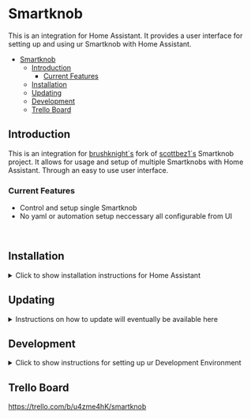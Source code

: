 # Smartknob

This is an integration for Home Assistant. It provides a user interface for setting up and using ur Smartknob with Home Assistant.

- [Smartknob](#smartknob)
  - [Introduction](#introduction)
    - [Current Features](#current-features)
  - [Installation](#installation)
  - [Updating](#updating)
  - [Development](#development)
  - [Trello Board](#trello-board)

## Introduction
This is an integration for <a href="https://github.com/brushknight/smartknob">brushknight´s</a> fork of <a href="https://github.com/scottbez1/smartknob">scottbez1´s</a> Smartknob project. It allows for usage and setup of multiple Smartknobs with Home Assistant. Through an easy to use user interface.

### Current Features
* Control and setup single Smartknob
* No yaml or automation setup neccessary all configurable from UI

<br/>

## Installation
<details>
<summary>Click to show installation instructions for Home Assistant</summary>

<br>

Easiest install is via [HACS](https://hacs.xyz/):

[![Open your Home Assistant instance and open a repository inside the Home Assistant Community Store.](https://my.home-assistant.io/badges/hacs_repository.svg)](https://my.home-assistant.io/redirect/hacs_repository/?owner=SeedLabs-it&repository=smartknob-home-assistant-integration&category=integration)

`HACS -> Integrations -> Three dots in the top right corner -> Custom repositories -> Add: `

Notes:

- HACS does not "configure" the integration for you. You must go to `Configuration -> Integrations` and add `Smart Knob` after installing via HACS.
- The `mqtt` integration must be installed and configured in order for the `Smart Knob` integration to work. As manual configuration is required for the `mqtt` setup, this cannot happen automatically.

For manual installation for advanced users, copy `custom_components/smartknob` to
your `custom_components` folder in Home Assistant.

</details>

## Updating
<details>
<summary>Instructions on how to update will eventually be available here</summary>
</details>

## Development
<details>
<summary>Click to show instructions for setting up ur Development  Environment</summary>

If you are interestd in developing Home Assistant's Smart Knob Integration you will need three things:

1) A working version of Home Assistant Core. We will use a local dockerized version.
2) A MQTT Broker. We will use Mosquitto
3) This repo, checked out locally, and all the building tools needed to compile it.


Pre-requirements
<ol>
<li> Install <a href="https://www.docker.com/products/docker-desktop/"> Docker Desktop</a>. Alternatively you can install docker, and make sure it's linked in your shell enviroment. </li>
<li> We will be using <a href="https://code.visualstudio.com/"> Microsoft Visual Studio Code </a> as the IDE of choice.</li>
<li> Install <a href="https://classic.yarnpkg.com/en/docs/install#mac-stable">Yarn </a>. You will need it to compile the UI in this integration.
</li>
</ol>


Set-up

<ol>
<li>
  **INSTALL HOME ASSISTANT CORE**. Follow the instructions to install <a href="https://developers.home-assistant.io/docs/development_environment"> Home Assistant Core</a> This will setup a local dockerized version of Home Assistant Core. A Visual Studio projet will also be initialized based on the clone Home Assistant Core repo.
  From Visual Studio menu select Terminal -> Run Task -> Run Home Assistant Core to start your docker instance of Home Assistant.
  You should now be able to see the instance running in Docker Desktop or by running <code>doker ps</code>
</li>
<li>
  **MQTT BROKER**: We recommend <a href="https://mosquitto.org/download/">Mosquitto</a>.
  Once installed, you can start the broker, with something along those lines : <code>/usr/local/opt/mosquitto/sbin/mosquitto -c /usr/local/etc/mosquitto/mosquitto.conf</code>.
  By default, Mosquitto runs unencrypted and unauthenticated.
  You can test the installation and ensure the server is running successfully by typing on a new terminal window
<code> mosquitto_sub -t topic/state </code> to subscribe to a new topic/state, and in a third window, send a message by typing
   <code>mosquitto_pub -t topic/state -m "Hello World"</code>
</li>

<li>
  **SETUP INTEGRATION CODEBASE**. Checkout this codebase. [TODO] include here all the comments that are needed to compile the code.
</li>
<li>
  **UPDATE HOME ASSISTANT WITH THE SMART KNOB INTEGRATION**.
  <ul> This repository generates a custom components, that needs to be moved to the home assistant running instance.
  To do so, you can type from command line <code> docker cp path_to/smart-knob-home-assistant-integration/custom_components docker_name_instance:/workspaces/core/config </code>, where docker name instance is the identifier that docker uses when booting a new image. This command will copy the content of the custom_components folder in this repo to the dockerized home assistant instance.</ul>
  <ul>
  Restart home assitant. From Visual Studio menu select Terminal -> Run Task -> Run Home Assistant Core to restart your instance.
  </ul>
  <ul> Login to home assistant (usually available at <code>http://localhost:8123/</code>). Go to Settings -> Devices and Services, and from the Integrations Tab, press the button 'Add Integration'. Select MQTT from the list, and when prompted use the following informations: <code>host: host.docker.internal</code> (or the ip of the machine where the MQTT broker is running) and <code>port: 1883.</code> (or the custom port used by the MQTT broker)
  </ul>
  <ul>
  From Setting -> Device and Services, select the tab Devices, and press the <code>Add Device</code> button. From the list select <code> Smart Knob </code>
  </ul>
  <ul>
    On the main menu on the right, you should see a new item called 'Smart Knob'.
  </ul>
</li>


<li>Done!</li>
<ul>
<li>You have now everything you need to start developing for this integration.</li>
</ul>
<ol>
</details>

## Trello Board
https://trello.com/b/u4zme4hK/smartknob
